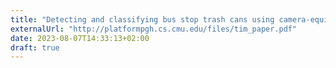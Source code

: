 ```yaml
---
title: "Detecting and classifying bus stop trash cans using camera-equipped public transit vehicles"
externalUrl: "http://platformpgh.cs.cmu.edu/files/tim_paper.pdf"
date: 2023-08-07T14:33:13+02:00
draft: true
---
```



